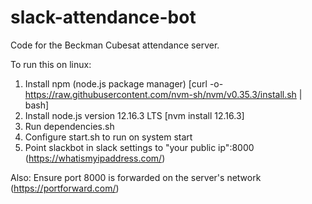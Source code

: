 # slack-attendance-bot
Code for the Beckman Cubesat attendance server.

To run this on linux:
1. Install npm (node.js package manager) [curl -o- https://raw.githubusercontent.com/nvm-sh/nvm/v0.35.3/install.sh | bash]
2. Install node.js version 12.16.3 LTS [nvm install 12.16.3]
3. Run dependencies.sh
4. Configure start.sh to run on system start
5. Point slackbot in slack settings to "your public ip":8000 (https://whatismyipaddress.com/)

Also: Ensure port 8000 is forwarded on the server's network (https://portforward.com/)
